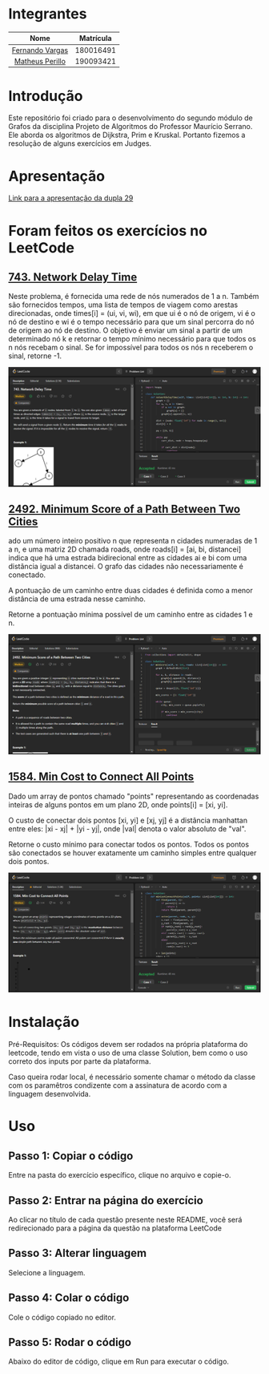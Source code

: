 # Integrantes
| Nome |  Matrícula
| :------: | :-------:
| [Fernando Vargas](https://github.com/SFernandoS) | 180016491
| [Matheus Perillo](https://github.com/MatheusPerillo) | 190093421

# Introdução 
Este repositório foi criado para o desenvolvimento do segundo módulo de Grafos da disciplina Projeto de Algoritmos do Professor Maurício Serrano. Ele aborda os algoritmos de Dijkstra, Prim e Kruskal.
Portanto fizemos a resolução de alguns exercícios em Judges.

# Apresentação

[Link para a apresentação da dupla 29](https://www.youtube.com/watch?v=VPD2hWAJpdY&ab_channel=FernandoVargas) 

# Foram feitos os exercícios no LeetCode

## [743. Network Delay Time](https://leetcode.com/problems/network-delay-time/)

Neste problema, é fornecida uma rede de nós numerados de 1 a n. Também são fornecidos tempos, uma lista de tempos de viagem como arestas direcionadas, onde times[i] = (ui, vi, wi), em que ui é o nó de origem, vi é o nó de destino e wi é o tempo necessário para que um sinal percorra do nó de origem ao nó de destino. O objetivo é enviar um sinal a partir de um determinado nó k e retornar o tempo mínimo necessário para que todos os n nós recebam o sinal. Se for impossível para todos os nós n receberem o sinal, retorne -1.

![Network Delay Time](/images/743.png)

## [ 2492. Minimum Score of a Path Between Two Cities](https://leetcode.com/problems/minimum-score-of-a-path-between-two-cities/)

ado um número inteiro positivo n que representa n cidades numeradas de 1 a n, e uma matriz 2D chamada roads, onde roads[i] = [ai, bi, distancei] indica que há uma estrada bidirecional entre as cidades ai e bi com uma distância igual a distancei. O grafo das cidades não necessariamente é conectado.

A pontuação de um caminho entre duas cidades é definida como a menor distância de uma estrada nesse caminho.

Retorne a pontuação mínima possível de um caminho entre as cidades 1 e n.

![Minimum Score of a Path Between Two Citie](/images/2492.png)

## [ 1584. Min Cost to Connect All Points](https://leetcode.com/problems/min-cost-to-connect-all-points/description/)


Dado um array de pontos chamado "points" representando as coordenadas inteiras de alguns pontos em um plano 2D, onde points[i] = [xi, yi].

O custo de conectar dois pontos [xi, yi] e [xj, yj] é a distância manhattan entre eles: |xi - xj| + |yi - yj|, onde |val| denota o valor absoluto de "val".

Retorne o custo mínimo para conectar todos os pontos. Todos os pontos são conectados se houver exatamente um caminho simples entre qualquer dois pontos.

![Minimum Score of a Path Between Two Citie](/images/1584.png)

# Instalação

Pré-Requisitos: Os códigos devem ser rodados na própria plataforma do leetcode, tendo em vista o uso de uma classe Solution, bem como o uso correto dos inputs por parte da plataforma.

Caso queira rodar local, é necessário somente chamar o método da classe com os paramêtros condizente com a assinatura de acordo com a linguagem desenvolvida.


# Uso
## Passo 1: Copiar o código
Entre na pasta do exercício específico, clique no arquivo e copie-o.

## Passo 2: Entrar na página do exercício
Ao clicar no título de cada questão presente neste README, você será redirecionado para a página da questão na plataforma LeetCode

## Passo 3: Alterar linguagem
Selecione a linguagem.

## Passo 4: Colar o código
Cole o código copiado no editor.

## Passo 5: Rodar o código
Abaixo do editor de código, clique em Run para executar o código.